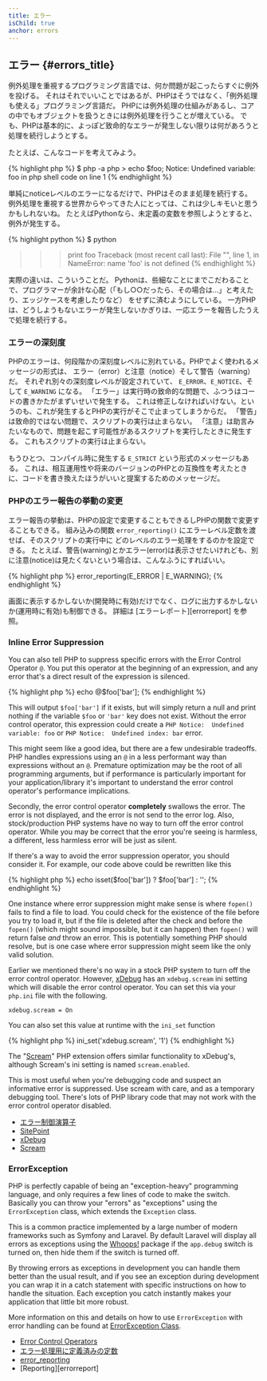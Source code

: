 ```yaml
---
title: エラー
isChild: true
anchor: errors
---
```


## エラー {#errors_title}

例外処理を重視するプログラミング言語では、何か問題が起こったらすぐに例外を投げる。
それはそれでいいことではあるが、PHPはそうではなく、「例外処理も使える」プログラミング言語だ。
PHPには例外処理の仕組みがあるし、コアの中でもオブジェクトを扱うときには例外処理を行うことが増えている。
でも、PHPは基本的に、よっぽど致命的なエラーが発生しない限りは何があろうと処理を続行しようとする。

たとえば、こんなコードを考えてみよう。

{% highlight php %}
$ php -a
php > echo $foo;
Notice: Undefined variable: foo in php shell code on line 1
{% endhighlight %}

単純にnoticeレベルのエラーになるだけで、PHPはそのまま処理を続行する。
例外処理を重視する世界からやってきた人にとっては、これは少しキモいと思うかもしれないね。
たとえばPythonなら、未定義の変数を参照しようとすると、例外が発生する。

{% highlight python %}
$ python
>>> print foo
Traceback (most recent call last):
  File "<stdin>", line 1, in <module>
NameError: name 'foo' is not defined
{% endhighlight %}

実際の違いは、こういうことだ。
Pythonは、些細なことにまでこだわることで、プログラマーが余計な心配（「もし○○だったら、その場合は…」と考えたり、エッジケースを考慮したりなど）
をせずに済むようにしている。
一方PHPは、どうしようもないエラーが発生しないかぎりは、一応エラーを報告したうえで処理を続行する。

### エラーの深刻度

PHPのエラーは、何段階かの深刻度レベルに別れている。PHPでよく使われるメッセージの形式は、
エラー（error）と注意（notice）そして警告（warning）だ。
それぞれ別々の深刻度レベルが設定されていて、 `E_ERROR`、`E_NOTICE`、そして `E_WARNING` になる。
「エラー」は実行時の致命的な問題で、ふつうはコードの書きかたがまずいせいで発生する。
これは修正しなければいけない。というのも、これが発生するとPHPの実行がそこで止まってしまうからだ。
「警告」は致命的ではない問題で、スクリプトの実行は止まらない。
「注意」は助言みたいなもので、問題を起こす可能性があるスクリプトを実行したときに発生する。
これもスクリプトの実行は止まらない。

もうひとつ、コンパイル時に発生する `E_STRICT` という形式のメッセージもある。
これは、相互運用性や将来のバージョンのPHPとの互換性を考えたときに、コードを書き換えたほうがいいと提案するためのメッセージだ。

### PHPのエラー報告の挙動の変更

エラー報告の挙動は、PHPの設定で変更することもできるしPHPの関数で変更することもできる。
組み込みの関数 `error_reporting()` にエラーレベル定数を渡せば、そのスクリプトの実行中に
どのレベルのエラー処理をするのかを設定できる。
たとえば、警告(warning)とかエラー(error)は表示させたいけれども、別に注意(notice)は見たくないという場合は、こんなふうにすればいい。

{% highlight php %}
error_reporting(E_ERROR | E_WARNING);
{% endhighlight %}

画面に表示するかしないか(開発時に有効)だけでなく、ログに出力するかしないか(運用時に有効)も制御できる。
詳細は [エラーレポート][errorreport] を参照。

### Inline Error Suppression

You can also tell PHP to suppress specific errors with the Error Control Operator `@`. You put 
this operator at the beginning of an expression, and any error that's a direct result of the expression is silenced. 

{% highlight php %}
echo @$foo['bar'];
{% endhighlight %}

This will output `$foo['bar']` if it exists, but will simply return a null and print nothing if the variable `$foo` or 
`'bar'` key does not exist.  Without the error control operator, this expression could create a `PHP Notice:  Undefined variable: foo` or `PHP Notice:  Undefined index: bar` error.

This might seem like a good idea, but there are a few undesirable tradeoffs.  PHP handles expressions using an `@` in a less performant way than expressions without an `@`.  Premature optimization may be the root of all programming arguments, but if performance is particularly important for your application/library it's important to understand the error control operator's performance implications. 

Secondly, the error control operator **completely** swallows the error.  The error is not displayed, and the error is not send to the error log. Also, stock/production PHP systems have no way to turn off the error control operator. While you may be correct that the error you're seeing is harmless, a different, less harmless error will be just as silent.  

If there's a way to avoid the error suppression operator, you should consider it.  For example, our code above could be rewritten like this

{% highlight php %}
echo isset($foo['bar']) ? $foo['bar'] : '';
{% endhighlight %}

One instance where error suppression might make sense is where `fopen()` fails to find a file to load. You could check 
for the existence of the file before you try to load it, but if the file is deleted after the check and before the `fopen()` 
(which might sound impossible, but it can happen) then `fopen()` will return false _and_ throw an error. This is
potentially something PHP should resolve, but is one case where error suppression might seem like the only valid 
solution.

Earlier we mentioned there's no way in a stock PHP system to turn off the error control operator.  However, [xDebug] has an `xdebug.scream` ini setting which will disable the error control operator.  You can set this via your `php.ini` file with the following.

    xdebug.scream = On
    
You can also set this value at runtime with the `ini_set` function 

{% highlight php %}
ini_set('xdebug.scream', '1')
{% endhighlight %}

The "[Scream]" PHP extension offers similar functionality to xDebug's, although Scream's ini setting is named `scream.enabled`.

This is most useful when you're debugging code and suspect an informative error is suppressed.  Use scream with care, and as a temporary debugging tool. There's lots of PHP library code that may not work with the error control operator disabled.  


* [エラー制御演算子](http://php.net/manual/ja/language.operators.errorcontrol.php)
* [SitePoint](http://www.sitepoint.com/)
* [xDebug] 
* [Scream]

[xDebug]: http://xdebug.org/docs/basic
[Scream]: http://www.php.net/manual/ja/book.scream.php

### ErrorException

PHP is perfectly capable of being an "exception-heavy" programming language, and only requires a few lines of code to 
make the switch. Basically you can throw your "errors" as "exceptions" using the `ErrorException` class, which extends the `Exception` class.

This is a common practice implemented by a large number of modern frameworks such as Symfony and Laravel. By default 
Laravel will display all errors as exceptions using the [Whoops!] package if the `app.debug` switch is turned on, then 
hide them if the switch is turned off. 

By throwing errors as exceptions in development you can handle them better than the usual result, and if you see an 
exception during development you can wrap it in a catch statement with specific instructions on how to handle the situation. Each exception you catch instantly makes your application that little bit more robust.

More information on this and details on how to use `ErrorException` with error handling can be found at 
[ErrorException Class][errorexception]. 

* [Error Control Operators](http://php.net/manual/en/language.operators.errorcontrol.php)
* [エラー処理用に定義済みの定数](http://www.php.net/manual/ja/errorfunc.constants.php)
* [error_reporting](http://www.php.net/manual/en/function.error-reporting.php)
* [Reporting][errorreport]

[errorexception]: http://php.net/manual/ja/class.errorexception.php
[エラーレポート]: /#error_reporting
[Whoops!]: http://filp.github.io/whoops/
